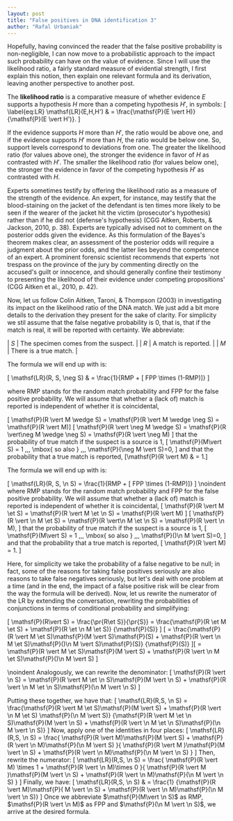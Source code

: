 ```yaml
---
layout: post
title: "False positives in DNA identification 3"
author: "Rafal Urbaniak"
---
```




Hopefully, having convinced the reader that the false positive probability is non-negligible, I can now move to a probabilistic approach to the impact such probability can have on the value of evidence. Since I will use the likelihood ratio, a fairly standard measure of evidential strength, I first explain this notion, then explain one relevant formula and its derivation, leaving another perspective to another post.


The **likelihood ratio** is a comparative measure of whether evidence $E$ supports a hypothesis $H$ more than a competing hypothesis $H'$, in symbols:
\[
\label{eq:LR}
\mathsf{LR}(E,H,H') & = \frac{\mathsf{P}(E \vert H)}{\mathsf{P}(E \vert H')}.
\]


If the evidence supports $H$ more than $H'$, the ratio would be above one, and if the evidence supports $H'$ more than $H$, the ratio would be below one.  So, support levels correspond to deviations from one.  The greater the likelihood ratio (for values above one), the stronger the evidence in favor of $H$ as contrasted with $H'$. The smaller the likelihood ratio (for values below one), the stronger the evidence in favor of the competing hypothesis $H'$ as contrasted with $H$.


Experts sometimes testify by offering the likelihood ratio as a measure of the strength of the evidence. An expert, for instance, may testify that the blood-staining on the jacket of the defendant is ten times more likely to be seen if the wearer of the jacket hit the victim (prosecutor's hypothesis) rather than if he did not (defense's hypothesis) (CGG Aitken, Roberts, & Jackson, 2010, p. 38). Experts are typically advised not to comment on the posterior odds given the evidence. As this formulation of the Bayes's theorem makes clear, an assessment of the posterior odds will require a judgment about the prior odds, and the latter lies beyond the competence of an expert. A prominent forensic scientist recommends that experts \`not trespass on the province of the jury by commenting directly on the accused's guilt or innocence, and should generally confine their testimony to presenting the likelihood of their evidence under competing propositions' (CGG Aitken et al., 2010, p. 42).


Now, let us follow Colin Aitken, Taroni, & Thompson (2003) in investigating its impact on the likelihood ratio of the DNA match. We just add a bit more details to the derivation they present for the sake of clarity. For simplicity we stil assume that the false negative probability is 0, that is, that if the match is real, it will be reported with certainty. We abbreviate:


| $S$ | The specimen comes from the suspect. |
| $R$ | A match is reported.                 |
| $M$ | There is a true match.               |


The formula we will end up with is:

\[
\mathsf{LR}(R, S, \neg S) & = \frac{1}{RMP + [ FPP \times (1-RMP)]}
\]

 where RMP stands for the random match probability and FPP for the false positive probability. We will assume that whether a (lack of) match is reported is independent of whether it is coincidental,

\[
\mathsf{P}(R \vert M \wedge S)  = \mathsf{P}(R \vert M \wedge \neg S) = \mathsf{P}(R \vert M)\]
\[
\mathsf{P}(R \vert \neg M \wedge S)  = \mathsf{P}(R \vert\neg M \wedge \neg S) = \mathsf{P}(R \vert \neg M)
\]
that the probability of true match if the suspect is a source is 1,
\[
\mathsf{P}(M\vert S) = 1  \,\,\, \mbox{ so also } \,\,\, \mathsf{P}(\neg M \vert S)=0,
\]
and that the probability that a true match is reported,
\[\mathsf{P}(R \vert M) & = 1.\]



The formula we will end up with is:

\[
\mathsf{LR}(R, S, \n S)  = \frac{1}{RMP + [ FPP \times (1-RMP)]}
\]
\noindent where RMP stands for the random match probability and FPP for the false positive probability. We will assume that whether a (lack of) match is reported is independent of whether it is coincidental,
\[
\mathsf{P}(R \vert M \et S)  = \mathsf{P}(R \vert M \et \n S) = \mathsf{P}(R \vert M)
\]
\[
\mathsf{P}(R \vert \n M \et S)  = \mathsf{P}(R \vert\n M \et \n S) = \mathsf{P}(R \vert \n M),
\]
that the probability of true match if the suspect is a source is 1,
\[
\mathsf{P}(M\vert S) = 1  \,\,\, \mbox{ so also } \,\,\, \mathsf{P}()\n M \vert S)=0,
\]
and that the probability that a true match is reported,
\[
\mathsf{P}(R \vert M)  = 1.
\]



Here, for simplicity we take the probability of a false negative to be null; in fact, some of the reasons for taking false positives seriously are also reasons to take false negatives seriously, but let's deal with one problem at a time (and in the end, the impact of a false positive risk will be clear from the way the formula will be derived). Now, let us rewrite the numerator of the LR by extending the conversation, rewriting the probabilities of conjunctions in terms of conditional probability and simplifying:

\[
\mathsf{P}(R\vert S)  = \frac{\pr{R\et S}}{\pr{S}}   = \frac{\mathsf{P}(R \et M \et S) + \mathsf{P}(R \et \n M \et S)}
{\mathsf{P}(S)} \]
\[
 = \frac{\mathsf{P}(R \vert M \et S)\mathsf{P}(M \vert S)\mathsf{P}(S) + \mathsf{P}(R \vert \n M \et S)\mathsf{P}()\n M \vert S)\mathsf{P}(S)} {\mathsf{P}(S)}  \]\[
 = \mathsf{P}(R \vert M \et S)\mathsf{P}(M \vert S) + \mathsf{P}(R \vert \n M \et S)\mathsf{P}()\n M \vert S)
\]

\noindent  Analogously, we can rewrite the denominator:
\[
\mathsf{P}(R \vert \n S)  = \mathsf{P}(R \vert M \et \n S)\mathsf{P}(M \vert \n S) +
\mathsf{P}(R \vert \n M \et \n S)\mathsf{P}(\n M \vert \n S)
\]

Putting these together, we have that:
\[
\mathsf{LR}(R,S, \n S)  = \frac{\mathsf{P}(R \vert M \et S)\mathsf{P}(M \vert S) + \mathsf{P}(R \vert \n M \et S)
\mathsf{P}(\n M \vert S)}
{\mathsf{P}(R \vert M \et \n S)\mathsf{P}(M \vert \n S) +
\mathsf{P}(R \vert \n M \et \n S)\mathsf{P}(\n M \vert \n S)}
\]
Now, apply one of the identities in four places:
\[
\mathsf{LR}(R,S, \n S)  = \frac{
\mathsf{P}(R \vert M)\mathsf{P}(M \vert S) + \mathsf{P}(R \vert \n M)\mathsf{P}(\n M \vert S)
}{
\mathsf{P}(R \vert M )\mathsf{P}(M \vert \n S) +
\mathsf{P}(R \vert \n M)\mathsf{P}(\n M \vert \n S)
}
\]
Then, rewrite  the numerator:
\[
\mathsf{LR}(R,S, \n S)  = \frac{
\mathsf{P}(R \vert M) \times 1 + \mathsf{P}(R \vert \n M)\times 0
}{
\mathsf{P}(R \vert M )\mathsf{P}(M \vert \n S) +
\mathsf{P}(R \vert \n M)\mathsf{P}(\n M \vert \n S)
}
\]
Finally, we have:
\[
\mathsf{LR}(R,S, \n S) & = \frac{1}
{\mathsf{P}(R \vert  M)\mathsf{P}( M \vert \n S) + \mathsf{P}(R \vert \n M)\mathsf{P}(\n M \vert \n S)}
\]
Once we abbreviate $\mathsf{P}(M\vert \n S)$ as RMP, $\mathsf{P}(R \vert \n M)$ as FPP and $\mathsf{P}(\n M \vert \n S)$, we arrive at the desired formula.
